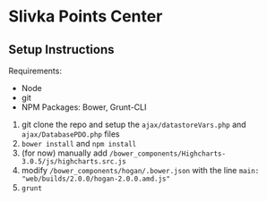 Slivka Points Center
=================

## Setup Instructions

Requirements:
* Node
* git
* NPM Packages: Bower, Grunt-CLI

1. git clone the repo and setup the `ajax/datastoreVars.php` and `ajax/DatabasePDO.php` files
2. `bower install` and `npm install`
3. (for now) manually add `/bower_components/Highcharts-3.0.5/js/highcharts.src.js`
4. modify `/bower_components/hogan/.bower.json` with the line `main: "web/builds/2.0.0/hogan-2.0.0.amd.js"`
5. `grunt`
